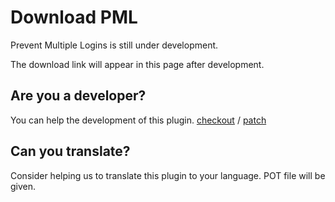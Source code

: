 # Download PML #

Prevent Multiple Logins is still under development.

The download link will appear in this page after development.

## Are you a developer? ##

You can help the development of this plugin. [checkout](checkout.md) / [patch](submitpatch.md)

## Can you translate? ##

Consider helping us to translate this plugin to your language. POT file will be given.